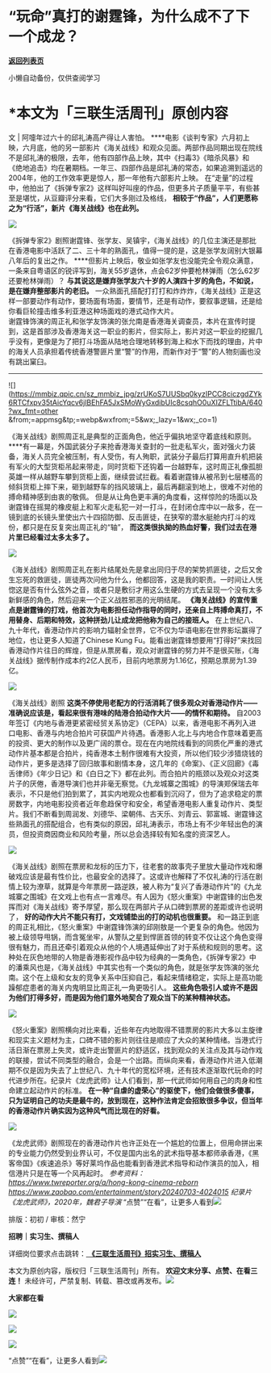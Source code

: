 # “玩命”真打的谢霆锋，为什么成不了下一个成龙？

[**返回列表页**](/gzh/三联生活周刊)

小懒自动备份，仅供查阅学习

# ***本文为「三联生活周刊」原创内容**

文 | 阿嚏年过六十的邱礼涛高产得让人害怕。
****电影《谈判专家》六月初上映，六月底，他的另一部影片《海关战线》和观众见面。两部作品同期出现在院线不是邱礼涛的极限，去年，他有四部作品上映，其中《扫毒3》《暗杀风暴》和《绝地追击》均在暑期档。一年三、四部作品是邱礼涛的常态，如果追溯到遥远的2004年，他的工作效率更是惊人，那一年他有六部影片上映。
在“走量”的过程中，他拍出了《拆弹专家2》这样叫好叫座的作品，但更多片子质量平平，有些甚至是堪忧，从豆瓣评分来看，它们大多刚过及格线，
**相较于“作品”，人们更愿称之为“行活”，新片《海关战线》也在此列。**

![](https://mmbiz.qpic.cn/mmbiz_gif/vjvcUQNqs9xslyY2VxwGpZLMHOm352htRFTseusU7N29ld1wm2hpjvKLJN4msicTXPCLiam4icbibEgu55SKxBGv4w/640?wx_fmt=gif&wxfrom;=5&wx;_lazy=1&tp;=wxpic)

《拆弹专家2》剧照谢霆锋、张学友、吴镇宇，《海关战线》的几位主演还是那批在香港电影中活跃了二、三十年的熟面孔，值得一提的是，这是张学友阔别大银幕八年后的复出之作。
****但影片上映后，敬业如张学友也没能完全令观众满意，一条来自粤语区的锐评写到，海关55岁退休，点会62岁仲要枪林弹雨（怎么62岁还要枪林弹雨）？
**与其说这是嫌弃张学友六十岁的人演四十岁的角色，不如说，是在嫌弃整部影片的老旧。**
一众熟面孔搭配打打打和炸炸炸，《海关战线》正是这样一部要动作有动作，要场面有场面，要情节，还是有动作，要叙事逻辑，还是给你看巨轮撞击维多利亚港这种场面戏的港式动作大片。  
谢霆锋饰演的周正礼和张学友饰演的张允南是香港海关调查员，本片在宣传时提到，这是首部涉及香港海关这一职业的影片，但实际上，影片对这一职业的挖掘几乎没有，更像是为了把打斗场面从陆地合理地转移到海上和水下而找的理由，片中的海关人员承担着传统香港警匪片里“警”的作用，而新作对于“警”的人物刻画也没有跳出窠臼。
****

![](https://mmbiz.qpic.cn/sz_mmbiz_jpg/zrUKoS7UUSbq0kyzIPCC8ciczgdZYk6RTCfxpv35tAicYqcv6jlBEhFA5JxSMoWyGxdibUIc8csqhO0uXIZFLTtibA/640?wx_fmt=other
&from;=appmsg&tp;=webp&wxfrom;=5&wx;_lazy=1&wx;_co=1)

《海关战线》剧照周正礼是典型的正面角色，他近乎偏执地坚守着底线和原则。
****有一幕是，外国武装分子来抢香港海关查封的一批走私军火，面对强火力装备，海关人员完全被压制，有人受伤，有人殉职，武装分子最后打算用直升机把装有军火的大型货柜吊起来带走，同时货柜下还钩着一台越野车，这时周正礼像孤胆英雄一样从越野车攀到货柜上面，继续尝试拦截。看着谢霆锋从被吊到七层楼高的倾斜货柜上摔下来，砸到越野车的挡风玻璃上，最后再翻滚到地上，很难不对他的搏命精神感到由衷的敬佩。
但是从让角色更丰满的角度看，这样惊险的场面以及谢霆锋在摇晃的橡皮艇上和军火走私犯一对一打斗，在封闭仓库中以一敌多，在一镜到底的长镜头里使出六十四招防御、反击匪徒，在狭窄的潜水艇舱内打斗的戏份，都只是在反复突出周正礼的“轴”，
**而这类很执拗的热血好警，我们过去在港片里已经看过太多太多了。**

![](https://mmbiz.qpic.cn/sz_mmbiz_gif/zrUKoS7UUSbq0kyzIPCC8ciczgdZYk6RTLUlw5aaYfcG5hhia9iaNQPZx5X9SbP1xaP4fbP0P43wXpqZUUCkwJ0mw/640?wx_fmt=gif&from;=appmsg&tp;=webp&wxfrom;=5&wx;_lazy=1&wx;_co=1)

《海关战线》剧照周正礼在影片结尾处先是拿出同归于尽的架势抓匪徒，之后又舍生忘死的救匪徒，匪徒两次问他为什么，他都回答，这是我的职责。一时间让人恍惚这是否有什么弦外之音，或者只是敷衍才用这么生硬的方式去呈现一个没有太多新鲜感的角色，然后迎来一个正义战胜邪恶的光明结尾。
**《海关战线》的宣传重点是谢霆锋的打戏，他首次为电影担任动作指导的同时，还亲自上阵搏命真打，不用替身、后期和特效，这种拼劲儿让成龙把他称为自己的接班人。**
在上世纪八、九十年代，香港动作片的影响力辐射全世界，它不仅为华语电影在世界影坛赢得了地位，也让更多人知道了Chinese Kung
Fu。能看出谢霆锋想要用“打得好”来找回香港动作片往日的辉煌，但是从票房看，观众对谢霆锋的努力并不是很买账，《海关战线》据传制作成本约2亿人民币，目前内地票房为1.16亿，预期总票房为1.39亿。

![](https://mmbiz.qpic.cn/mmbiz_gif/tzrqyZk0TPvzEuYefymZAeFge8r6bZTN38picqXticHicgLnaVLETFLU9maVTJ05B3uOKGj4BETs9sPbCBVL5dchA/640?wx_fmt=gif&tp;=wxpic&wxfrom;=5&wx;_lazy=1)

《海关战线》剧照 **这类不停使用老配方的行活消耗了很多观众对香港动作片——准确说应该是，看起来很有港味的陆港合拍动作大片——的情怀和期待。**
自2003年签订《内地与香港更紧密经贸关系协定》（CEPA）以来，香港电影不再列入进口电影、香港与内地合拍片可获国产片待遇。香港影人北上与内地合作意味着更高的投资、更大的制作以及更广阔的票仓。现在在内地院线看到的同质化严重的港式动作片基本都是合拍片，纯香港本土制作很难有大投资，所以他们较少涉猎烧钱的动作片，更多是选择了回归故事和剧情本身，这几年的《命案》、《正义回廊》《毒舌律师》《年少日记》和《白日之下》都在此列。而合拍片的瓶颈以及观众对这类片子的厌倦，香港导演们也并非毫无察觉。《九龙城寨之围城》的导演郑保瑞去年表示，不只是他们拍到累了，其实内地观众也都看到沉闷了，但为了追求稳定的票房数字，内地电影投资者近年愈趋保守和安全，希望香港电影人重复动作片、类型片。我们不断看到周润发、刘德华、梁朝伟、古天乐、刘青云、郭富城、谢霆锋这些熟面孔的搭配组合，也有类似的原因，邱礼涛表示，市场上有不少年轻出色的演员，但投资商因商业和风险考量，所以总会选择较有知名度的资深艺人。

![](https://mmbiz.qpic.cn/sz_mmbiz_jpg/XnMeqb0xcz71ickFhiapHbXZ9veZ4ibua9YSuNJYCjia4JhCcyZyib8bad33lKLHqVJ50hA5UicELTJVsHE8siao0UFag/640?wx_fmt=jpeg)

《海关战线》剧照在票房和龙标的压力下，往老套的故事壳子里放大量动作戏和爆破戏应该是最有性价比，也最安全的选择了。这或许也解释了不仅礼涛的行活在剧情上较为潦草，就算是今年票房一路逆跌，被人称为“复兴了香港动作片”的《九龙城寨之围城》在文戏上也有点一言难尽。有人因为《怒火重案》中谢霆锋的出色发挥而对《海关战线》寄予厚望，那么现在两部片子从口碑到票房的差距或许也说明了，
**好的动作大片不能只有打，文戏铺垫出的打的动机也很重要。**
和一路正到底的周正礼相比，《怒火重案》中谢霆锋饰演的邱刚敖是一个更复杂的角色。他因为被上级领导甩锅，而含冤坐牢，从警队之星到悍匪首领的转变不仅让这个角色变得很有魅力，而且还牵引着观众从他的个人境遇延伸出了对于系统和规则的思考。这种处在灰色地带的人物是香港影视作品中较为经典的一类角色，《拆弹专家2》中的潘乘风也是，《海关战线》中其实也有一个类似的角色，就是张学友饰演的张允南。这个在上级和女友的竞争关系中压抑自己，看起来情绪稳定，实际上是高功能躁郁症患者的海关内鬼明显比周正礼一角更吸引人。
**这些角色吸引人或许不是因为他们打得多好，而是因为他们意外地契合了观众当下的某种精神状态。**

![](https://mmbiz.qpic.cn/mmbiz_png/yCHby6VPbjNLbARqdcUjIgM8LZQuM5g8P4FKoId5PQ3GTx5AqJPicsbBv3aiaibUwcxhib9377Wb5r95e8lkKMGP2w/640?wx_fmt=png&tp;=wxpic&wxfrom;=5&wx;_lazy=1&wx;_co=1)

《怒火重案》剧照横向对比来看，近些年在内地取得不错票房的影片大多以主旋律和现实主义题材为主，口碑不错的影片则往往是顺应了大众的某种情绪。当港式行活日渐在票房上失灵，或许走出警匪片的舒适区，找到观众的关注点及其与动作戏的联接，尝试不同类型的融合，会是一个出路。而纵向来看，香港动作片进入低潮期不仅是因为失去了上世纪八、九十年代的宽松环境，还有技术逐渐取代玩命的时代进步所在。纪录片《龙虎武师》让人们看到，那一代武师如何用自己的肉身和性命建立起动作片的标准。
**在一种“自虐的虚荣心”的驱使下，他们会做很多傻事，只为证明自己的功夫是最牛的，放到现在，这种作法肯定会招致很多争议，但当年的香港动作片确实因为这种风气而比现在的好看。**

![](https://mmbiz.qpic.cn/sz_mmbiz_png/NMz6OpWczOcmded1gjG06ZLuzOTfuetJzrniaVDunibibFFdxSiaEf5ib8ajQzEEsohvN1V9BAiaB1bIMNOMnUPrAQvw/640?wx_fmt=png&from;=appmsg&tp;=webp&wxfrom;=5&wx;_lazy=1&wx;_co=1)

《龙虎武师》剧照现在的香港动作片也许正处在一个尴尬的位置上，但用命拼出来的专业能力仍然受到业界认可，不仅是国内出名的武术指导基本都师承香港，《黑客帝国》《疾速追杀》等好莱坞作品也能看到香港武术指导和动作演员的加入，相信港片只是在等一个风再起时。
_参考资料：_ _https://www.twreporter.org/a/hong-kong-cinema-reborn_
_https://www.zaobao.com/entertainment/story20240703-4024015_
_纪录片《龙虎武师》，2020年，魏君子导演_
“点赞”“在看”，让更多人看到![](https://mmbiz.qpic.cn/mmbiz_gif/c2Sib3Mp7pON9hkSZwdTibRHNZSMPyiapUCHJwlyoZVBC3SfmPmF0VKjkm3NiaToQloHFJ6icyicqZnqgXp6pSQJt5gg/640?wx_fmt=gif&from;=appmsg&wxfrom;=5&wx;_lazy=1&tp;=wxpic)  
  
  
  
  
  

排版：初初 / 审核：然宁

  
 **招聘｜实习生、撰稿人**  

详细岗位要求点击跳转：[
**《三联生活周刊》招实习生、撰稿人**](http://mp.weixin.qq.com/s?__biz=MTc5MTU3NTYyMQ==&mid=2651136871&idx=3&sn=f1c0777fe9d31881e5dfca68ebc2937f&chksm=5907324d6e70bb5b3546dfe1c7b31b5fe05664bebbf36356ba9a1a352e0678444cad62875ad4&scene=21#wechat_redirect)

本文为原创内容，版权归「三联生活周刊」所有。 **欢迎文末分享、点赞、在看三连！**
未经许可，严禁复制、转载、篡改或再发布。![](https://mmbiz.qpic.cn/sz_mmbiz_png/Gg7Qtoh7Aic9ZTmAdCc80b4nD7xicgPt863QWU7oNswDx19XrjfTtSl8QwatY2EEZGuNd1WRRiapDZjcDhTnNYmBg/640?wx_fmt=other&wxfrom;=5&wx;_lazy=1&wx;_co=1&retryload;=1&tp;=webp)

 **大家都在看**

  
[![](https://mmbiz.qpic.cn/mmbiz_jpg/c2Sib3Mp7pON1YtOINUqFu4M44zhHwU7ABUSrFdFuNbAeJcDicsZpLHVYDgrDYubErnyvdon4ITYxxyPsyrJTCIg/640?wx_fmt=jpeg&from;=appmsg&tp;=wxpic&wxfrom;=5&wx;_lazy=1&wx;_co=1)](http://mp.weixin.qq.com/s?__biz=MTc5MTU3NTYyMQ==&mid=2651401680&idx=1&sn=dfd2a17d689750792531c44090163df6&chksm=590b3cfa6e7cb5ecd86e26967e3874f7361f364deb0a2bb580a6666fe64bf38c1b0f203695b6&scene=21#wechat_redirect)  

![](https://mmbiz.qpic.cn/sz_mmbiz_png/Gg7Qtoh7Aic9ZTmAdCc80b4nD7xicgPt86k1kgpU51hWCHjV92ryhVW35PLCvLhxLw9XDhXjgeDyZhHSx5EbRcfg/640?wx_fmt=other&wxfrom;=5&wx;_lazy=1&wx;_co=1&retryload;=1&tp;=webp)

  

[![](https://mmbiz.qpic.cn/mmbiz_jpg/c2Sib3Mp7pOOjeNEaiaISXVQYHDV5Ttjqib9hwibgosEW02odMDJFibTUiaoyibM18amYt9ftRjj6WAwCT9etI1DDkA1g/640?wx_fmt=jpeg&from;=appmsg&wxfrom;=5&wx;_lazy=1&wx;_co=1&tp;=wxpic)]()

  
  
“点赞”“在看”，让更多人看到![](https://mmbiz.qpic.cn/mmbiz_gif/c2Sib3Mp7pON9hkSZwdTibRHNZSMPyiapUCHJwlyoZVBC3SfmPmF0VKjkm3NiaToQloHFJ6icyicqZnqgXp6pSQJt5gg/640?wx_fmt=gif&from;=appmsg&wxfrom;=5&wx;_lazy=1&tp;=wxpic)

